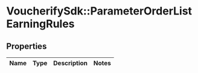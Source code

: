 # VoucherifySdk::ParameterOrderListEarningRules

## Properties

| Name | Type | Description | Notes |
| ---- | ---- | ----------- | ----- |

